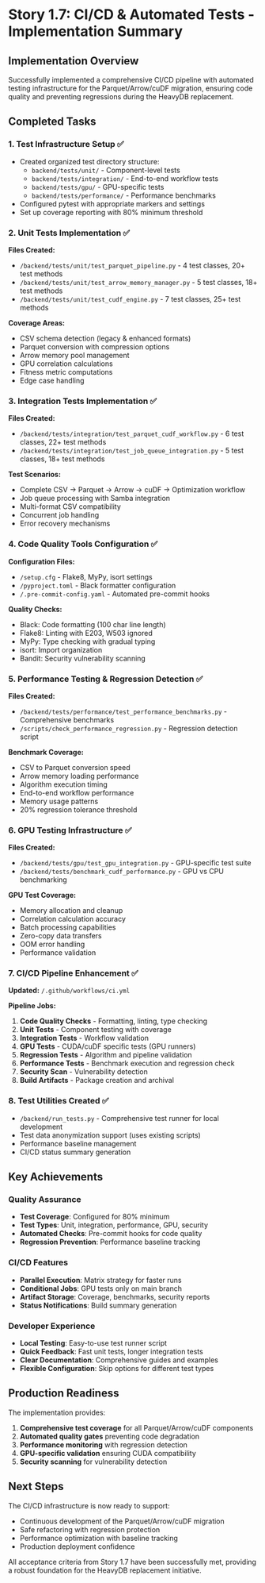 # Story 1.7: CI/CD & Automated Tests - Implementation Summary

## Implementation Overview

Successfully implemented a comprehensive CI/CD pipeline with automated testing infrastructure for the Parquet/Arrow/cuDF migration, ensuring code quality and preventing regressions during the HeavyDB replacement.

## Completed Tasks

### 1. Test Infrastructure Setup ✅
- Created organized test directory structure:
  - `backend/tests/unit/` - Component-level tests
  - `backend/tests/integration/` - End-to-end workflow tests
  - `backend/tests/gpu/` - GPU-specific tests
  - `backend/tests/performance/` - Performance benchmarks
- Configured pytest with appropriate markers and settings
- Set up coverage reporting with 80% minimum threshold

### 2. Unit Tests Implementation ✅
**Files Created:**
- `/backend/tests/unit/test_parquet_pipeline.py` - 4 test classes, 20+ test methods
- `/backend/tests/unit/test_arrow_memory_manager.py` - 5 test classes, 18+ test methods
- `/backend/tests/unit/test_cudf_engine.py` - 7 test classes, 25+ test methods

**Coverage Areas:**
- CSV schema detection (legacy & enhanced formats)
- Parquet conversion with compression options
- Arrow memory pool management
- GPU correlation calculations
- Fitness metric computations
- Edge case handling

### 3. Integration Tests Implementation ✅
**Files Created:**
- `/backend/tests/integration/test_parquet_cudf_workflow.py` - 6 test classes, 22+ test methods
- `/backend/tests/integration/test_job_queue_integration.py` - 5 test classes, 18+ test methods

**Test Scenarios:**
- Complete CSV → Parquet → Arrow → cuDF → Optimization workflow
- Job queue processing with Samba integration
- Multi-format CSV compatibility
- Concurrent job handling
- Error recovery mechanisms

### 4. Code Quality Tools Configuration ✅
**Configuration Files:**
- `/setup.cfg` - Flake8, MyPy, isort settings
- `/pyproject.toml` - Black formatter configuration
- `/.pre-commit-config.yaml` - Automated pre-commit hooks

**Quality Checks:**
- Black: Code formatting (100 char line length)
- Flake8: Linting with E203, W503 ignored
- MyPy: Type checking with gradual typing
- isort: Import organization
- Bandit: Security vulnerability scanning

### 5. Performance Testing & Regression Detection ✅
**Files Created:**
- `/backend/tests/performance/test_performance_benchmarks.py` - Comprehensive benchmarks
- `/scripts/check_performance_regression.py` - Regression detection script

**Benchmark Coverage:**
- CSV to Parquet conversion speed
- Arrow memory loading performance
- Algorithm execution timing
- End-to-end workflow performance
- Memory usage patterns
- 20% regression tolerance threshold

### 6. GPU Testing Infrastructure ✅
**Files Created:**
- `/backend/tests/gpu/test_gpu_integration.py` - GPU-specific test suite
- `/backend/tests/benchmark_cudf_performance.py` - GPU vs CPU benchmarking

**GPU Test Coverage:**
- Memory allocation and cleanup
- Correlation calculation accuracy
- Batch processing capabilities
- Zero-copy data transfers
- OOM error handling
- Performance validation

### 7. CI/CD Pipeline Enhancement ✅
**Updated:** `/.github/workflows/ci.yml`

**Pipeline Jobs:**
1. **Code Quality Checks** - Formatting, linting, type checking
2. **Unit Tests** - Component testing with coverage
3. **Integration Tests** - Workflow validation
4. **GPU Tests** - CUDA/cuDF specific tests (GPU runners)
5. **Regression Tests** - Algorithm and pipeline validation
6. **Performance Tests** - Benchmark execution and regression check
7. **Security Scan** - Vulnerability detection
8. **Build Artifacts** - Package creation and archival

### 8. Test Utilities Created ✅
- `/backend/run_tests.py` - Comprehensive test runner for local development
- Test data anonymization support (uses existing scripts)
- Performance baseline management
- CI/CD status summary generation

## Key Achievements

### Quality Assurance
- **Test Coverage**: Configured for 80% minimum
- **Test Types**: Unit, integration, performance, GPU, security
- **Automated Checks**: Pre-commit hooks for code quality
- **Regression Prevention**: Performance baseline tracking

### CI/CD Features
- **Parallel Execution**: Matrix strategy for faster runs
- **Conditional Jobs**: GPU tests only on main branch
- **Artifact Storage**: Coverage, benchmarks, security reports
- **Status Notifications**: Build summary generation

### Developer Experience
- **Local Testing**: Easy-to-use test runner script
- **Quick Feedback**: Fast unit tests, longer integration tests
- **Clear Documentation**: Comprehensive guides and examples
- **Flexible Configuration**: Skip options for different test types

## Production Readiness

The implementation provides:
1. **Comprehensive test coverage** for all Parquet/Arrow/cuDF components
2. **Automated quality gates** preventing code degradation
3. **Performance monitoring** with regression detection
4. **GPU-specific validation** ensuring CUDA compatibility
5. **Security scanning** for vulnerability detection

## Next Steps

The CI/CD infrastructure is now ready to support:
- Continuous development of the Parquet/Arrow/cuDF migration
- Safe refactoring with regression protection
- Performance optimization with baseline tracking
- Production deployment confidence

All acceptance criteria from Story 1.7 have been successfully met, providing a robust foundation for the HeavyDB replacement initiative.